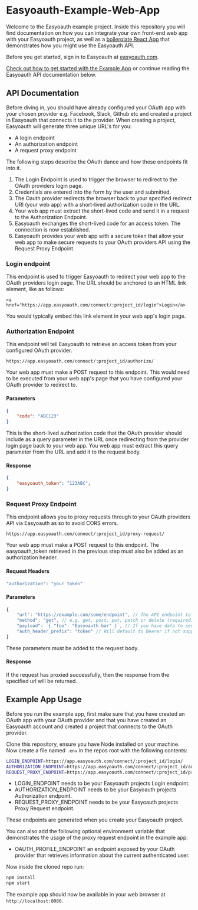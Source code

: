 # Easyoauth-Example-Web-App
Welcome to the Easyoauth example project. Inside this repository you will find documentation on how you can integrate your own front-end web app with your Easyoauth project, as well as a [boilerplate React App](#Example-App-Usage) that demonstrates how you might use the Easyoauth API.

Before you get started, sign in to Easyoauth at [easyoauth.com](https://easyoauth.com).

[Check out how to get started with the Example App](#Example-App-Usage) or continue reading the Easyoauth API documentation below.

## API Documentation
Before diving in, you should have already configured your OAuth app with your chosen provider e.g. Facebook, Slack, Github etc and created a project in Easyoauth that connects it to the provider.
When creating a project, Easyoauth will generate three unique URL's for you:

- A login endpoint
- An authorization endpoint
- A request proxy endpoint

The following steps describe the OAuth dance and how these endpoints fit into it.

1. The Login Endpoint is used to trigger the browser to redirect to the OAuth providers login page.
2. Credentials are entered into the form by the user and submitted.
3. The Oauth provider redirects the browser back to your specified redirect URI (your web app) with a short-lived authorization code in the URL.
4. Your web app must extract the short-lived code and send it in a request to the Authorization Endpoint.
5. Easyoauth exchanges the short-lived code for an access token. The connection is now established.
6. Easyoauth provides your web app with a secure token that allow your web app to make secure requests to your OAuth providers API using the Request Proxy Endpoint.

### Login endpoint
This endpoint is used to trigger Easyoauth to redirect your web app to the OAuth providers login page.
The URL should be anchored to an HTML link element, like as follows:

```
<a href="https://app.easyoauth.com/connect/:project_id/login">Login</a>
```

You would typically embed this link element in your web app's login page.

### Authorization Endpoint
This endpoint will tell Easyoauth to retrieve an access token from your configured OAuth provider.

```
https://app.easyoauth.com/connect/:project_id/authorize/
```

Your web app must make a POST request to this endpoint. This would need to be executed from your web app's page that
you have configured your OAuth provider to redirect to.

#### Parameters
```json
{
    "code": "ABC123"
}
```
This is the short-lived authorization code that the OAuth provider should include as a query parameter in the URL once redirecting from the provider login page back to your web app. You web app must extract this query parameter from the URL and add it to the request body.

#### Response
```json
{
    "easyoauth_token": "123ABC",
}
```

### Request Proxy Endpoint
This endpoint allows you to proxy requests through to your OAuth providers API via Easyoauth as so to avoid CORS errors.

```
https://app.easyoauth.com/connect/:project_id/proxy-request/
```

Your web app must make a POST request to this endpoint.
The easyoauth_token retrieved in the previous step must also be added as an authorization header.

#### Request Headers
```sh
"authorization": "your token"
```

#### Parameters
```javascript
{
    "url": "https://example.com/some/endpoint", // The API endpoint to proxy to (required)
    "method": "get", // e.g. get, post, put, patch or delete (required)
    "payload": `{ "foo": "Easyoauth bar" }`, // If you have data to send in your request (optional)
    "auth_header_prefix": "token" // Will default to Bearer if not supplied (optional)
}
```

These parameters must be added to the request body.

#### Response
If the request has proxied successfully, then the response from the specified url will be returned.

## Example App Usage
Before you run the example app, first make sure that you have created an OAuth app with your OAuth provider
and that you have created an Easyoauth account and created a project that connects to the OAuth provider.

Clone this repository, ensure you have Node installed on your machine.
Now create a file named `.env` in the repos root with the following contents:

```sh
LOGIN_ENDPOINT=https://app.easyoauth.com/connect/:project_id/login/
AUTHORIZATION_ENDPOINT=https://app.easyoauth.com/connect/:project_id/authorize/
REQUEST_PROXY_ENDPOINT=https://app.easyoauth.com/connect/:project_id/proxy-request/
```

- LOGIN_ENDPOINT needs to be your Easyoauth projects Login endpoint.
- AUTHORIZATION_ENDPOINT needs to be your Easyoauth projects Authorization endpoint.
- REQUEST_PROXY_ENDPOINT needs to be your Easyoauth projects Proxy Request endpoint.

These endpoints are generated when you create your Easyoauth project.

You can also add the following optional environment variable that demonstrates the usage of the proxy request endpoint in the example app:

- OAUTH_PROFILE_ENDPOINT an endpoint exposed by your OAuth provider that retrieves information about the current authenticated user.

Now inside the cloned repo run:

```sh
npm install
npm start
```

The example app should now be available in your web browser at `http://localhost:8080`.

